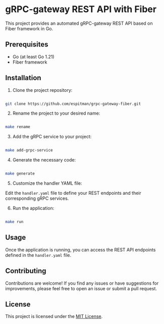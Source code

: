 # gRPC-gateway REST API with Fiber

This project provides an automated gRPC-gateway REST API based on Fiber framework in Go.

## Prerequisites

- Go (at least Go 1.21)
- Fiber framework

## Installation

1. Clone the project repository:

```bash

git clone https://github.com/espitman/grpc-gateway-fiber.git

```

2. Rename the project to your desired name:

```bash

make rename

```

3. Add the gRPC service to your project:

```bash

make add-grpc-service

```

4. Generate the necessary code:

```bash

make generate

```

5. Customize the handler YAML file:

Edit the `handler.yaml` file to define your REST endpoints and their corresponding gRPC services.

6. Run the application:

```bash

make run

```

## Usage

Once the application is running, you can access the REST API endpoints defined in the `handler.yaml` file.

## Contributing

Contributions are welcome! If you find any issues or have suggestions for improvements, please feel free to open an
issue or submit a pull request.

## License

This project is licensed under the [MIT  License](LICENSE).
  

